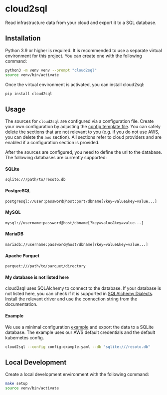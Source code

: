 # cloud2sql
Read infrastructure data from your cloud and export it to a SQL database.


## Installation

Python 3.9 or higher is required.
It is recommended to use a separate virtual environment for this project. You can create one with the following command:

```bash
python3 -m venv venv --prompt "cloud2sql"
source venv/bin/activate
```

Once the virtual environment is activated, you can install cloud2sql:

```bash
pip install cloud2sql
```

## Usage

The sources for `cloud2sql` are configured via a configuration file. Create your own configuration by adjusting the [config template file](./config-template.yaml).
You can safely delete the sections that are not relevant to you (e.g. if you do not use AWS, you can delete the `aws` section).
All sections refer to cloud providers and are enabled if a configuration section is provided.

After the sources are configured, you need to define the url to the database.
The following databases are currently supported:

#### SQLite

```
sqlite:///path/to/resoto.db
```

#### PostgreSQL

```
postgresql://user:password@host:port/dbname[?key=value&key=value...]
```

#### MySQL

```
mysql://username:password@host/dbname[?key=value&key=value...]
```

#### MariaDB

```
mariadb://username:password@host/dbname[?key=value&key=value...]
```

#### Apache Parquet

```
parquet:///path/to/parquet/directory
```

#### My database is not listed here

cloud2sql uses SQLAlchemy to connect to the database. If your database is not listed here, you can check if it is supported in [SQLAlchemy Dialects](https://docs.sqlalchemy.org/en/20/dialects/index.html).
Install the relevant driver and use the connection string from the documentation.

#### Example

We use a minimal configuration [example](./config-example.yaml) and export the data to a SQLite database.
The example uses our AWS default credentials and the default kubernetes config.

```bash
cloud2sql --config config-example.yaml --db "sqlite:///resoto.db"
```

## Local Development

Create a local development environment with the following command:

```bash
make setup
source venv/bin/activate
```

